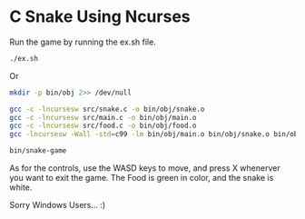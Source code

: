 # C Snake Using Ncurses

Run the game by running the ex.sh file.
```sh
./ex.sh
```
Or
```sh
mkdir -p bin/obj 2>> /dev/null

gcc -c -lncursesw src/snake.c -o bin/obj/snake.o
gcc -c -lncursesw src/main.c -o bin/obj/main.o
gcc -c -lncursesw src/food.c -o bin/obj/food.o
gcc -lncursesw -Wall -std=c99 -lm bin/obj/main.o bin/obj/snake.o bin/obj/food.o -o bin/snake-game

bin/snake-game
```


As for the controls, use the WASD keys to move, and press X whenerver you want to exit the game. The Food is green in color, and the snake is white.

Sorry Windows Users... :)
